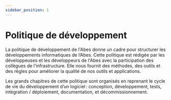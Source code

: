 ```yaml
---
sidebar_position: 1
---
```


# Politique de développement

La politique de développement de l'Abes donne un cadre pour structurer les développements informatiques de l’Abes. Cette politique est rédigée par les développeuses et les développeurs de l'Abes avec la participation des collègues de l’infrastructure. Elle nous fournit des méthodes, des outils et des règles pour améliorer la qualité de nos outils et applications. 

Les grands chapitres de cette politique sont organisés en reprenant le cycle de vie du développement d’un logiciel : conception, développement, tests, intégration / déploiement, documentation, et décommissionnement. 
